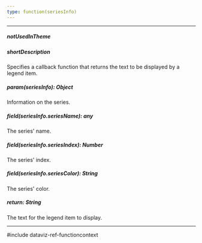 ```yaml
---
type: function(seriesInfo)
---
```

---
##### notUsedInTheme

##### shortDescription
Specifies a callback function that returns the text to be displayed by a legend item.

##### param(seriesInfo): Object
Information on the series.

##### field(seriesInfo.seriesName): any
The series' name.

##### field(seriesInfo.seriesIndex): Number
The series' index.

##### field(seriesInfo.seriesColor): String
The series' color.

##### return: String
The text for the legend item to display.

---
#include dataviz-ref-functioncontext